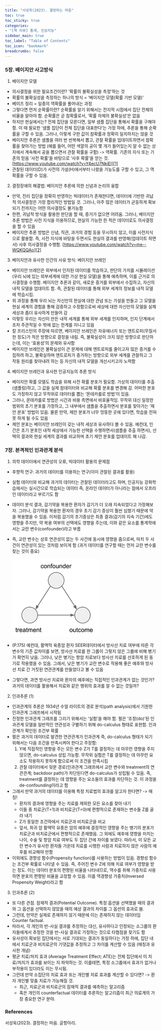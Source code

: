```yaml
---
title: "서성욱(2023). 결정하는 마음"
toc: true
toc_sticky: true
categories: 
- "[책 리뷰] 통계, 인공지능"
sidebar_main: true
toc_label: "Table of Contents"
toc_icon: "bookmark"
breadcrumbs: false
---
```


### 5장. 베이지안 사고방식 

1. 베이지안 모델 
* 의사결정을 위한 필요조건이란?  ‘확률의 불확실성을 측정’하는 것
* 확률의 불확실성을 측정하는 하나의 방식 = ‘베이지안 모델(확률 기반 모델)’ 
* 베이즈 정리 = 일종의 역확률을 풀어내는 과정 
* 그렇다면 먼저 순확률이란? 순확률을 알기 위해서는 전지적 시점에서 집단 전체의 비율을 알아야 함.  순확률은 곧 참확률로서, ‘확률 자체의 불확실성’은 없음
* 하지만 현실에서는? 전체 집단을 모른다면, 일부 샘플 집단을 통해서 확률을 구해야 함.  이 때 필요한 ‘샘플 집단이 전체 집단을 대표한다’는 가정 하에, 추론을 통해 순확률을 구할 수 있음. 그러나, 이렇게 구한 값이 참확률과 정확히 일치하지는 않을 것
* 베이지안 추론은 샘플을 여러 번 반복해서 뽑고, 관찰 확률을 업데이트하면서 참확률을 찾아가는 방법 (예를 들어, 어떤 색깔의 공이 몇 개가 들어있는지 알 수 없는 상자에서 계속해서 공을 뽑으면서 관찰 확률을 구함) -> 역확률. 기존의 지식 또는 기존의 믿음 ‘사전 확률’을 바탕으로 ‘사후 확률’을 얻는 것. [https://www.youtube.com/watch?v=Y4ecU7NkiEI][1]
* 관찰된 데이터(D)가 사전의 가설(H)에서부터 나왔을 가능도를 구할 수 있고, 그 역확률을 구할 수 있음.

2. 결정장애의 해결법: 베이지안 추론에 의한 신념과 논리의 융합
* 만약, 진리 집단을 정확히 반영하는 빅데이터가 존재한다면, 데이터에 기반한 귀납적 의사결정은 가장 합리적인 방법일 것. 그러나, 아주 많은 데이터가 균등하게 확보되기 전까지는 어떤 의사결정도 불가능함
* 한편, 귀납적 방식을 활용한 판단을 할 때, 증거가 없으면 어려움. 그러나, 베이지안 추론 방법은 사전 지식을 이용하므로, 현실의 가능한 한 적은 데이터로도 의사결정을 할 수 있음
* 베이지안 추론 방법은 신념, 직관, 과거의 경험 등을 무시하지 않고, 이를 사전지식으로 활용함. 즉, 사전 지식에 바탕을 두면서도 현실의 결과를 반영해(업데이트 하면서) 사후 의사결정을 수행함. [https://www.youtube.com/watch?v=me--WQKQQAo][2]

3. 베이지안과 유사한 인간의 사유 방식: 베이지안 브레인
* 베이지안 브레인은 외부에서 인지된 데이터를 학습하고, 판단의 가치를 시뮬레이션(우리 뇌에 있는 외부세계에 대한 가상 현실 모델)을 통해 예측하며, 이를 근거로 의사결정을 수행함. 베이지안 추론과 같이, 새로운 증거를 외부에서 수집하고, 자신의 내적 모델을 업데이트 함. 즉, 관찰된 데이터를 통해 외부 세계의 정보를 내적 모델에 학습시킴. 
* 위 과정을 통해 우리 뇌는 자신만의 현실에 대한 관념 또는 가설을 만들고 그 모델을 현실 세계의 경험을 통해 검증하고 수정함으로써 세상에 대한 자신만의 모델을 실제 세상과 좀더 유사하게 만들어 감
* 이렇듯 우리는 자신이 만든 내적 세계를 통해 외부 세계를 인지하며, 인지 단계에서 조차 주관적일 수 밖에 없는 한계를 지니고 있음
* 칼 프리스턴의 주장에 따르면, 베이지안 브레인은 자유에너지 또는 엔트로피(무질서한 정도)가 적은 방향으로 결정을 내림. 즉, 불확실성이 크지 않은 방향으로 판단하는데, 이는 ‘효용성’의 문제와 유사함 
* 베이지안 브레인은 불확실성이 큰 문제에 대해 엔트로피를 줄이고자 많은 증거를 수집하려 하고, 불확실하며 엔트로피가 증가하는 방향으로 외부 세계를 관찰하고 그 작동 원리를 찾아내려 하는 등 자신의 내적 모델을 개선시키고자 노력함

4. 베이지안 브레인과 유사한 인공지능의 추론 방식 
* 베이지안 확률 모델도 학습을 위해 사전 확률 분포가 필요함. 가상의 데이터를 추출(샘플링)하고, 그 값을 실제 참데이터와 비교해 확률 분포를 변경해 감. 어떠한 분포도 가정하지 않고 무작위로 데이터를 뽑는 ‘몬테카를로 방법’이 있음. 
* 그러나, 몬테카를로 방법은 시간과 비용 측면에서 비효율적임. 무작위 대신 일정한 범위의 초기 분포를 가정하고, 그 내부에서 샘플을 추출하면서 분포를 찾아가는 ‘제안 분포’ 방법이 있음. 물론 만약, 제안 분포가 너무 엉뚱한 곳에 있다면, 학습을 전혀 못 하게 될 수도 있음
* 제안 분포는 베이지안 브레인이 갖는 내적 세상과 유사하다 볼 수 있음. 예컨대, 인간은 초기 분포인 내적 세상에서 가능한 선택을 수행하면서(샘플을 추출 하면서), 선택의 결과와 현실 세계의 결과를 비교하며 초기 제안 분포를 업데이트 해 나감. 

### 7장. 본격적인 인과관계 분석 

1. 의학 데이터에서 연관성의 오류, 빅데이터 활용의 문제점
* 후향적 연구: 과거의 데이터를 이용하는 연구(이미 관찰된 결과를 활용)
* 실험 데이터와 비교해 과거의 데이터는 관찰된 데이터라고도 하며, 인공지능 강화학습에서는 실시간으로 학습되는 데이터 즉, 온라인 데이터가 아니라는 점에서 오프라인 데이터라고 부르기도 함
* 데이터 분석 결과, 감기약을 복용한 환자가 감기가 더 오래 지속되었다고 가정해보자. 그러나, 감기약을 복용한 환자의 경우 초기 감기 증상이 훨씬 심했기 때문에 약을 복용했을 수 있음. 이처럼 감기의 초기증상은 최종 결과(감기의 지속 기간)에도 영향을 주지만, 약 복용 여부의 선택에도 영향을 주는데, 이와 같은 요소를 통계학에서는 교란 변수(confounder)라고 부름 
* 즉, 교란 변수는 상호 연관성이 없는 두 사건에 동시에 영향을 줌으로써, 마치 두 사건이 연관성이 있는 것처럼 보이게 함 (과거 데이터를 연구할 때는 먼저 교란 변수를 찾는 것이 중요)  
<br><img src="/assets/images/confounder.png" width="60%" height="60%" title="confounder"/> 

* (P.175) 예컨대, 활액막 육종암 환자 SEER데이터에서 방사선 치료 여부에 따른 각 변수의 기준 값차이를 보면, 방사선 치료를 한 그룹이 그렇지 않은 그룹에 비해 병기가 확연히 낮음.  그러나, 낮은 병기는 항암 치료보다 방사선 치료를 선호하게 된 동기로 작용했을 수 있음. 그래서, 낮은 병기가 교란 변수로 작용해 좋은 예후와 방사선 치료 간 거짓된 연관관계를 만들었다고 볼 수 있음 
* 그렇다면, 과연 방사선 치료와 환자의 예후에는 직접적인 인과관계가 없는 것인가? 과거의 데이터를 활용해서 치료와 같은 행위의 효과를 알 수 없는 것일까? 

2. 인과추론 (1) 
* 인과관계의 추론은 1934년 수얼 라이트의 경로 분석(path analysis)에서 기원한 인과관계 그래프에서 시작됨 
* 진정한 인과관계 그래프를 그리기 위해서는 ‘실험’을 해야 함. 펄은 ‘조정(do)’된 인과관계 모델을 일반적인 연관성과 구별하기 위해 do-calculus 형태로 표현함. 인과관계가 확인된 조건부 확률 
* 펄은 과거의 데이터로 발견한 연관관계가 인과관계 즉, do-calculus 형태가 되기 위해서는 다음 조건을 만족시켜야 한다고 주장함: 
    1. Y에 직접적인 영향을 주는 모든 변수 Z가 T를 결정하는 데 아무런 영향을 주지 않으면, do-calculus 성립 가능함. 무작위 실험은 T를 결정하는 데 아무런 요소도 작용하지 못하게 함으로써 이 조건을 만족시킴
    2. 관찰 데이터에서 뒷문 경로(인과관계 그래프에서 교란 변수와 treatment의 연관관계; backdoor path)가 차단된다면 do-calculus가 성립될 수 있음. 즉, treatment를 결정하는 데 영향을 주는 요소들의 효과를 차단하는 것. 이 과정을 de-confounding이라고 함
* 그래서 만약 과거의 데이터를 이용해 특정 치료법의 효과를 알고자 한다면? -> 매칭! 
    * 환자의 결과에 영향을 주는 치료를 제외한 모든 요소를 찾아 내기
    * 이들 중 치료군(T=1)과 비치료군(T=0)에 편향적으로 존재하는 변수들 Z를 골라 내기 
    * Z가 동일한 조건하에서 치료군과 비치료군을 비교
    * 앞서, 희귀 암 활액막 유종은 암의 예후에 결정적인 영향을 주는 병기의 분포가 치료군과 비치료군에서 편향적으로 존재했음.  그 외에도 예후에 영향을 미치는 나이, 수술 및 항암 치료 여부도 두 집단 간에 차이를 보였다. 따라서, 이 모든 교란 변수가 유사한 환자들 가운데 치료를 시행한 사람과 치료하지 않은 사람의 예후를 비교해야 만함
* 이외에도 경향성 함수(Propensity function)를 사용하는 방법이 있음. 경향성 함수는 조건부 확률로 나타낼 수 있음. 즉, 주어진 변수 Z에 의해 치료 여부가 영향을 받는 정도. 이는 데이터 분포의 편향된 비율을 나타내므로, 역수를 취해 가중치로 사용하면 분포의 편향된 비율을 교정할 수 있음. 이를 역경향성 가중치(Inversed Propensity Weight)라고 함 

3. 인과추론 (2) 
* 또 다른 관점. 잠재적 결과(Potential Outcome). 특정 옵션을 선택했을 때의 결과와 그 옵션을 선택하지 않았을 때의 예상 결과의 차이를 그 옵션의 효과로 봄. 
* 그런데, 만약은 실제로 존재하지 않기 때문에 이는 존재하지 않는 데이터임 Counter factual. 
* 따라서, 각 개인의 반-사실 결과를 추정하는 대신, 유사하다고 인정되는 소그룹의 환자들에게서 추정한 것을 반-사실 결과로 가정하는 것으로 타협점을 찾기도 함
* 유사성이 확보된 집단에서는 서로 기대되는 결과가 동일하다는 가정 하에, 집단 내에서 치료군과 비치료군의 기댓값을 추정하고 그 차이를 계산할 수 있음 (매칭과 유사한 개념) 
* 평균 치료/처치 효과 (Average Treatment Effect; ATE)는 전체 집단에서 이 치료/처치가 효과를 보이는 지 파악하는 것. 이를테면, 특정 소그룹에서 효과가 없거나 부작용이 있더라도 이는 무시됨. 
* 그런데 만약 소집단의 치료 효과 또는 개인별 치료 효과를 계산할 수 있다면? -> 환자 개인별 맞춤 치료가 가능해질 것. 
    * 최근, 치료군과 비치료군의 잠재적 결과를 예측하는 알고리즘
    * 혹은 개인의 counterfactual 데이터를 추론하는 알고리즘이 최근 의료계의 가장 중요한 연구 분야. 

[1]: https://www.youtube.com/watch?v=Y4ecU7NkiEI
[2]: https://www.youtube.com/watch?v=me--WQKQQAo

### References 
서성욱(2023). 결정하는 마음. 글항아리. 

